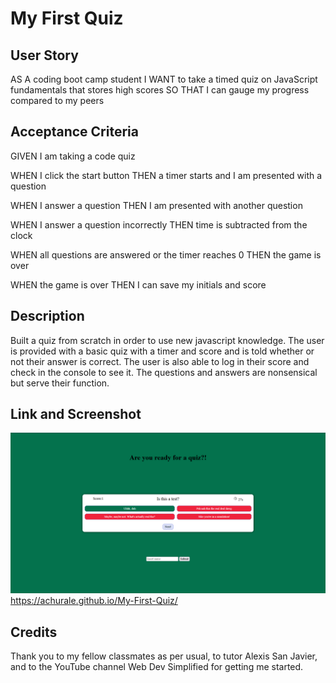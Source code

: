 # My First Quiz

## User Story
AS A coding boot camp student
I WANT to take a timed quiz on JavaScript fundamentals that stores high scores
SO THAT I can gauge my progress compared to my peers

## Acceptance Criteria
GIVEN I am taking a code quiz

WHEN I click the start button
THEN a timer starts and I am presented with a question

WHEN I answer a question
THEN I am presented with another question

WHEN I answer a question incorrectly
THEN time is subtracted from the clock

WHEN all questions are answered or the timer reaches 0
THEN the game is over

WHEN the game is over
THEN I can save my initials and score

## Description

Built a quiz from scratch in order to use new javascript knowledge. The user is provided with a basic quiz with a timer
and score and is told whether or not their answer is correct. The user is also able to log in their score and check in the
console to see it. The questions and answers are nonsensical but serve their function.

## Link and Screenshot
![Screenshot of an in progress quiz](./assets/images/quizScreenshot.png)
https://achurale.github.io/My-First-Quiz/

## Credits

Thank you to my fellow classmates as per usual, to tutor Alexis San Javier, and to the YouTube channel Web Dev Simplified for getting me started.
